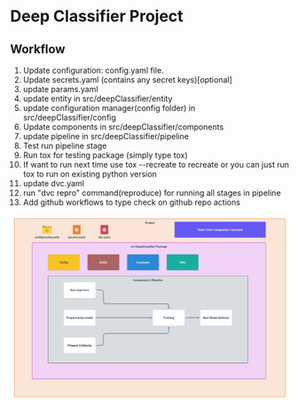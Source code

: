 # Deep Classifier Project

## Workflow

1. Update configuration: config.yaml file.
2. Update secrets.yaml (contains any secret keys)[optional]
3. update params.yaml
4. update entity in src/deepClassifier/entity
5. update configuration manager(config folder) in src/deepClassifier/config
6. Update components in src/deepClassifier/components
7. update pipeline in src/deepClassifier/pipeline
8. Test run pipeline stage
9. Run tox for testing package (simply type tox)
10. If want to run next time use tox --recreate to recreate or you can just run tox to run on existing python version
11. update dvc.yaml
12. run "dvc repro" command(reproduce) for running all stages in pipeline
13. Add github workflows to type check on github repo actions

![img](https://raw.githubusercontent.com/Vikaslakkacs/Deep_classifier/4a93274b8f2140c657e37646c6ec747c9d975451/docs/images/Data%20Ingestion%402x%20(1).png)